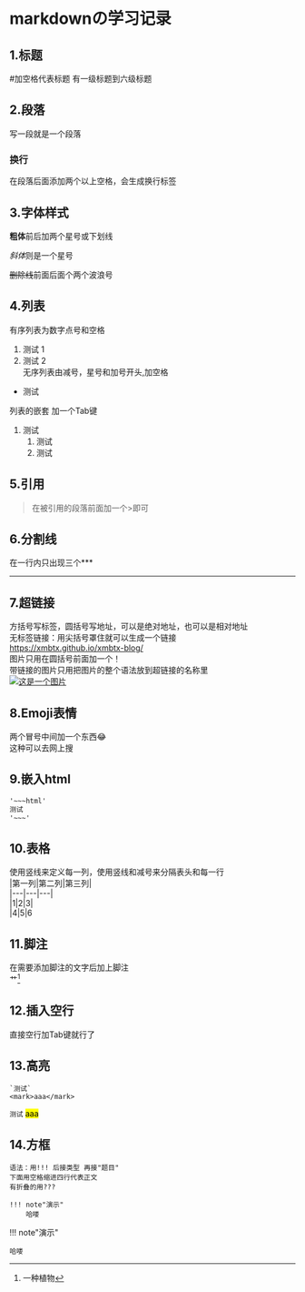 # markdownの学习记录

## 1.标题    

#加空格代表标题 有一级标题到六级标题  
	

## 2.段落  

写一段就是一个段落  
	
### 换行  

在段落后面添加两个以上空格，会生成换行标签  
	
	
## 3.字体样式  

**粗体**前后加两个星号或下划线  
		
*斜体*则是一个星号  
	
~~删除线~~前面后面个两个波浪号  
		
	
## 4.列表  

有序列表为数字点号和空格  
	
1. 测试 1   
2. 测试 2  
	无序列表由减号，星号和加号开头,加空格  
	
- 测试  
	

列表的嵌套 加一个Tab键  
1. 测试  
	1. 测试  
	2. 测试  
	
## 5.引用  
> 在被引用的段落前面加一个>即可  


## 6.分割线  
在一行内只出现三个***  
***

## 7.超链接  
方括号写标签，圆括号写地址，可以是绝对地址，也可以是相对地址[]()  
无标签链接：用尖括号罩住就可以生成一个链接  
<https://xmbtx.github.io/xmbtx-blog/>  
图片只用在圆括号前面加一个！  
带链接的图片只用把图片的整个语法放到超链接的名称里  
[![这是一个图片](./1.jpg)](https://xmbtx.github.io/xmbtx-blog/)  
	
## 8.Emoji表情  
两个冒号中间加一个东西:joy:  
这种可以去网上搜  
	
## 9.嵌入html  

~~~html
'~~~html'
测试
'~~~'

~~~

## 10.表格   
使用竖线来定义每一列，使用竖线和减号来分隔表头和每一行  
|第一列|第二列|第三列|  
|---|---|---|  
|1|2|3|  
|4|5|6  

## 11.脚注  
在需要添加脚注的文字后加上脚注  
艹[^注]  
	
	
[^注]:一种植物  

## 12.插入空行
直接空行加Tab键就行了  
	
	
	
## 13.高亮  
~~~
`测试`
<mark>aaa</mark>
~~~
`测试`
<mark>aaa</mark>
	
	
## 14.方框  
~~~
语法：用!!! 后接类型 再接"题目"
下面用空格缩进四行代表正文
有折叠的用???
~~~
~~~
!!! note"演示"
    哈喽
~~~
!!! note"演示"

    哈喽
